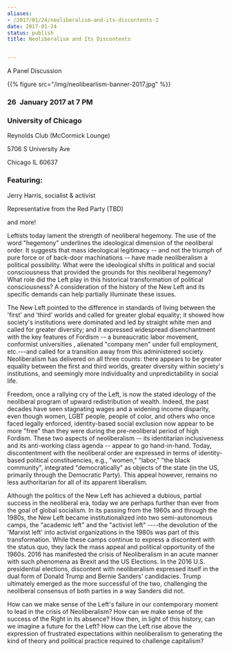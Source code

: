 ```yaml
---
aliases:
- /2017/01/24/neoliberalism-and-its-discontents-2
date: 2017-01-24
status: publish
title: Neoliberalism and Its Discontents


---
```

A Panel Discussion

{{% figure src="/img/neolibearlism-banner-2017.jpg" %}}

### 26  January 2017 at 7 PM

### University of Chicago

Reynolds Club (McCormick Lounge)

5706 S University Ave

Chicago IL 60637

### Featuring:

Jerry Harris, socialist & activist

Representative from the Red Party (TBD)

and more!

Leftists today lament the strength of neoliberal hegemony. The use of the word "hegemony" underlines the ideological dimension of the neoliberal order. It suggests that mass ideological legitimacy -- and not the triumph of pure force or of back-door machinations -- have made neoliberalism a political possibility. What were the ideological shifts in political and social consciousness that provided the grounds for this neoliberal hegemony? What role did the Left play in this historical transformation of political consciousness? A consideration of the history of the New Left and its specific demands can help partially illuminate these issues.

The New Left pointed to the difference in standards of living between the 'first' and 'third' worlds and called for greater global equality; it showed how society's institutions were dominated and led by straight white men and called for greater diversity; and it expressed widespread disenchantment with the key features of Fordism -- a bureaucratic labor movement, conformist universities , alienated "company men" under full employment, etc.---and called for a transition away from this administered society. Neoliberalism has delivered on all three counts: there appears to be greater equality between the first and third worlds, greater diversity within society's institutions, and seemingly more individuality and unpredictability in social life.

Freedom, once a rallying cry of the Left, is now the stated ideology of the neoliberal program of upward redistribution of wealth. Indeed, the past decades have seen stagnating wages and a widening income disparity, even though women, LGBT people, people of color, and others who once faced legally enforced, identity-based social exclusion now appear to be more "free" than they were during the pre-neoliberal period of high Fordism. These two aspects of neoliberalism -- its identitarian inclusiveness and its anti-working class agenda -- appear to go hand-in-hand. Today, discontentment with the neoliberal order are expressed in terms of identity-based political constituencies, e.g., "women," "labor," "the black community", integrated "democratically" as objects of the state (in the US, primarily through the Democratic Party). This appeal however, remains no less authoritarian for all of its apparent liberalism.

Although the politics of the New Left has achieved a dubious, partial success in the neoliberal era, today we are perhaps further than ever from the goal of global socialism. In its passing from the 1960s and through the 1980s, the New Left became institutionalized into two semi-autonomous camps, the "academic left" and the "activist left" ----the devolution of the 'Marxist left' into activist organizations in the 1980s was part of this transformation. While these camps continue to express a discontent with the status quo, they lack the mass appeal and political opportunity of the 1960s. 2016 has manifested the crisis of Neoliberalism in an acute manner with such phenomena as Brexit and the US Elections. In the 2016 U.S. presidential elections, discontent with neoliberalism expressed itself in the dual form of Donald Trump and Bernie Sanders' candidacies. Trump ultimately emerged as the more successful of the two, challenging the neoliberal consensus of both parties in a way Sanders did not.

How can we make sense of the Left's failure in our contemporary moment to lead in the crisis of Neoliberalism? How can we make sense of the success of the Right in its absence? How then, in light of this history, can we imagine a future for the Left? How can the Left rise above the expression of frustrated expectations within neoliberalism to generating the kind of theory and political practice required to challenge capitalism?
